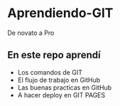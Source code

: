 # Aprendiendo-GIT
De novato a Pro

## En este repo aprendí
* Los comandos de GIT
* El flujo de trabajo en GitHub
* Las buenas practicas en GitHub
* A hacer deploy en GIT PAGES